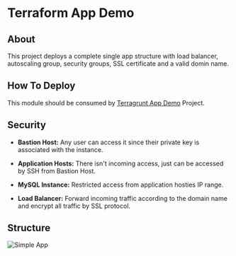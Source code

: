 # Terraform App Demo

## About

This project deploys a complete single app structure with load balancer, autoscaling group, security groups, SSL certificate and a valid domin name.

## How To Deploy

This module should be consumed by [Terragrunt App Demo](https://github.com/Dev-Marques-Ops-Live-Infrastructure/terragrunt-app-demo) Project.

## Security

- **Bastion Host:** Any user can access it since their private key is associated with the instance.
- **Application Hosts:** There isn't incoming access, just can be accessed by SSH from Bastion Host.
- **MySQL Instance:** Restricted access from application hosties IP range.

- **Load Balancer:** Forward incoming traffic according to the domain name and encrypt all traffic by SSL protocol.

## Structure

![Simple App](https://user-images.githubusercontent.com/5325106/164715583-09cbabc3-f554-401f-8312-f2233fcd52a2.png)
